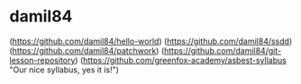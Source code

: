 # damil84
(https://github.com/damil84/hello-world)
(https://github.com/damil84/ssdd)
(https://github.com/damil84/patchwork)
(https://github.com/damil84/git-lesson-repository)
(https://github.com/greenfox-academy/asbest-syllabus "Our nice syllabus, yes it is!")

